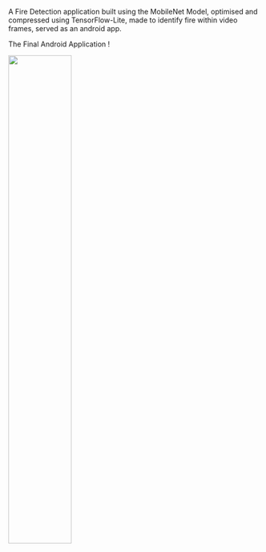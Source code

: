A Fire Detection application built using the MobileNet Model, optimised and compressed using TensorFlow-Lite, made to identify fire within video frames, served as an android app.

The Final Android Application !

<img src = "https://user-images.githubusercontent.com/51130346/180652664-92ccd58a-7411-4751-b52f-1d79c8119bd3.jpg" width=50% height=50%>
